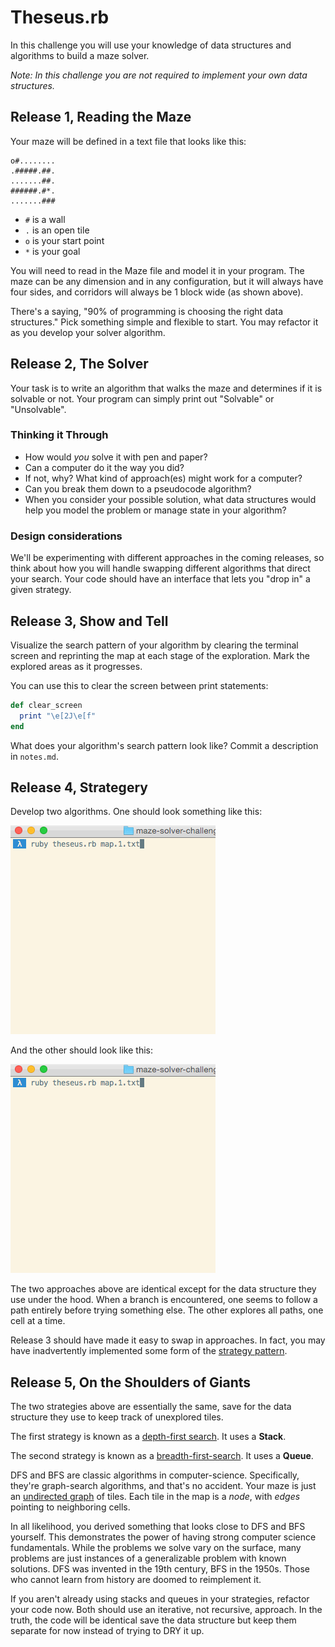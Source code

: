 # Theseus.rb

In this challenge you will use your knowledge of data structures and algorithms to build a maze solver.

*Note: In this challenge you are not required to implement your own data structures.*

## Release 1, Reading the Maze

Your maze will be defined in a text file that looks like this:

```
o#........
.#####.##.
.......##.
######.#*.
.......###
```

 * `#` is a wall
 * `.` is an open tile
 * `o` is your start point
 * `*` is your goal

You will need to read in the Maze file and model it in your program. The maze can be any dimension and in any configuration, but it will always have four sides, and corridors will always be 1 block wide (as shown above).

There's a saying, "90% of programming is choosing the right data structures." Pick something simple and flexible to start. You may refactor it as you develop your solver algorithm.

## Release 2, The Solver

Your task is to write an algorithm that walks the maze and determines if it is solvable or not. Your program can simply print out "Solvable" or "Unsolvable".

### Thinking it Through

 * How would _you_ solve it with pen and paper?
 * Can a computer do it the way you did?
 * If not, why? What kind of approach(es) might work for a computer?
 * Can you break them down to a pseudocode algorithm?
 * When you consider your possible solution, what data structures would help you model the problem or manage state in your algorithm?

### Design considerations

We'll be experimenting with different approaches in the coming releases, so think about how you will handle swapping different algorithms that direct your search. Your code should have an interface that lets you "drop in" a given strategy.

## Release 3, Show and Tell

Visualize the search pattern of your algorithm by clearing the terminal screen and reprinting the map at each stage of the exploration. Mark the explored areas as it progresses.

You can use this to clear the screen between print statements:

```ruby
def clear_screen
  print "\e[2J\e[f"
end
```

What does your algorithm's search pattern look like? Commit a description in `notes.md`.


## Release 4, Strategery
Develop two algorithms. One should look something like this:

![](assets/dfs.gif)

And the other should look like this:

![](assets/bfs.gif)

The two approaches above are identical except for the data structure they use under the hood. When a branch is encountered, one seems to follow a path entirely before trying something else. The other explores all paths, one cell at a time.

Release 3 should have made it easy to swap in approaches. In fact, you may have inadvertently implemented some form of the [strategy pattern](http://en.wikipedia.org/wiki/Strategy_pattern).

## Release 5, On the Shoulders of Giants

The two strategies above are essentially the same, save for the data structure they use to keep track of unexplored tiles.

The first strategy is known as a [depth-first search](http://en.wikipedia.org/wiki/Depth-first_search). It uses a **Stack**.

The second strategy is known as a [breadth-first-search](http://en.wikipedia.org/wiki/Breadth-first_search). It uses a **Queue**.

DFS and BFS are classic algorithms in computer-science. Specifically, they're graph-search algorithms, and that's no accident. Your maze is just an [undirected graph](http://en.wikipedia.org/wiki/Graph_theory) of tiles. Each tile in the map is a _node_, with _edges_ pointing to neighboring cells.

In all likelihood, you derived something that looks close to DFS and BFS yourself. This demonstrates the power of having strong computer science fundamentals. While the problems we solve vary on the surface, many problems are just instances of a generalizable problem with known  solutions. DFS was invented in the 19th century, BFS in the 1950s. Those who cannot learn from history are doomed to reimplement it.

If you aren't already using stacks and queues in your strategies, refactor your code now. Both should use an iterative, not recursive, approach. In the truth, the code will be identical save the data structure but keep them separate for now instead of trying to DRY it up.
